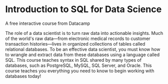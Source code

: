 # Introduction to SQL for Data Science
A free interactive course from Datacamp

The role of a data scientist is to turn raw data into actionable insights.
Much of the world's raw data—from electronic medical records to customer transaction histories—lives in organized collections of tables called relational databases. 
To be an effective data scientist, you must know how to wrangle and extract data from these databases using a language called SQL. 
This course teaches syntax in SQL shared by many types of databases, such as PostgreSQL, MySQL, SQL Server, and Oracle. 
This course teaches you everything you need to know to begin working with databases today!
